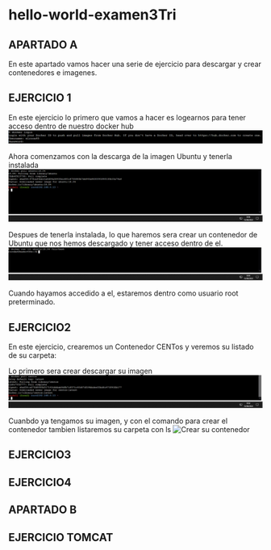 # hello-world-examen3Tri

## APARTADO A

En este apartado vamos hacer una serie de ejercicio para descargar y crear contenedores e imagenes.


## EJERCICIO 1
En este ejercicio lo primero que vamos a hacer es logearnos para tener acceso dentro de nuestro docker hub
![Login](https://github.com/AlejandroRocaMateu/hello-world-examen3Tri/blob/6b2842d2a1131b4532e5ae16381809a862abb6b3/CapturaLogin.PNG)

Ahora comenzamos con la descarga de la imagen Ubuntu y tenerla instalada
![Descarga](https://github.com/AlejandroRocaMateu/hello-world-examen3Tri/blob/168f9ed28e9e6e25b05878baab70dfb4a8b123da/CapturaUbuntu.PNG)

Despues de tenerla instalada, lo que haremos sera crear un contenedor de Ubuntu que nos hemos descargado y tener acceso dentro de el.
![Crear Contenedor](https://github.com/AlejandroRocaMateu/hello-world-examen3Tri/blob/68cbf48ea13d03c7d05956aa49811dacfbf5003e/CapturaContenedor.PNG)

Cuando hayamos accedido a el, estaremos dentro como usuario root preterminado.



## EJERCICIO2
En este ejercicio, crearemos un Contenedor CENTos y veremos su listado de su carpeta:

Lo primero sera crear descargar su imagen
![IMAGEN](https://github.com/AlejandroRocaMateu/hello-world-examen3Tri/blob/a1d20dede23f1f6f75553d55b624e4333770e9f6/CapturaCentos.PNG)

Cuanbdo ya tengamos su imagen, y con el comando para crear el contenedor tambien listaremos su carpeta con ls
![Crear su contenedor]()


## EJERCICIO3

## EJERCICIO4



## APARTADO B

## EJERCICIO TOMCAT

